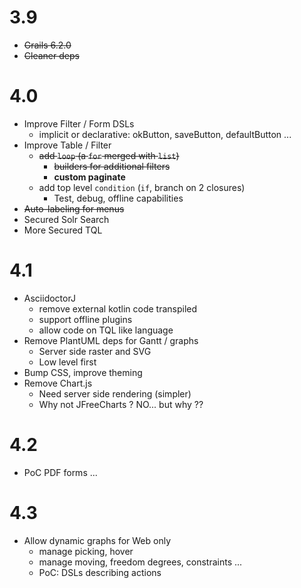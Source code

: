 # 3.9

- ~~Grails 6.2.0~~
- ~~Cleaner deps~~

# 4.0

- Improve Filter / Form DSLs
  - implicit or declarative: okButton, saveButton, defaultButton ...
- Improve Table / Filter
  - ~~add `loop` (a `for` merged with `list`)~~
    - ~~builders for additional filters~~
    - **custom paginate**
  - add top level `condition` (`if`, branch on 2 closures)
    - Test, debug, offline capabilities
- ~~Auto-labeling for menus~~ 
- Secured Solr Search
- More Secured TQL


# 4.1

- AsciidoctorJ
  - remove external kotlin code transpiled
  - support offline plugins
  - allow code on TQL like language
- Remove PlantUML deps for Gantt / graphs
  - Server side raster and SVG
  - Low level first
- Bump CSS, improve theming
- Remove Chart.js
  - Need server side rendering (simpler)
  - Why not JFreeCharts ? NO... but why ??

# 4.2

- PoC PDF forms ...

# 4.3

- Allow dynamic graphs for Web only
  - manage picking, hover
  - manage moving, freedom degrees, constraints ...
  - PoC: DSLs describing actions